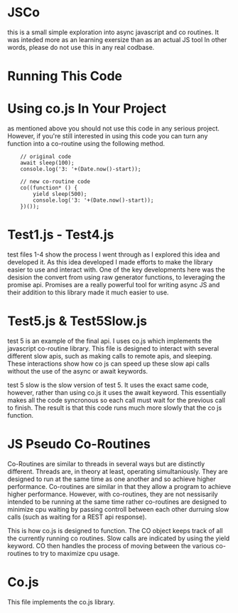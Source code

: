 # JSCo

this is a small simple exploration into async javascript and co routines.
It was inteded more as an learning exersize than as an actual JS tool 
In other words, please do not use this in any real codbase. 

# Running This Code

# Using co.js In Your Project

as mentioned above you should not use this code in any serious project. However, if you're
still interested in using this code you can turn any function into a co-routine using the
following method.

        // original code
        await sleep(100);
        console.log('3: '+(Date.now()-start));

        // new co-routine code
        co((function* () {
            yield sleep(500);
            console.log('3: '+(Date.now()-start));
        })());

# Test1.js - Test4.js

test files 1-4 show the process I went through as I explored this idea and developed it.
As this idea developed I made efforts to make the library easier to use and interact with.
One of the key developments here was the desision the convert from using raw generator 
functions, to leveraging the promise api. Promises are a really powerful tool for writing
async JS and their addition to this library made it much easier to use.

# Test5.js & Test5Slow.js 

test 5 is an example of the final api. I uses co.js which implements the javascript 
co-routine library. This file is designed to interact with several different slow apis,
such as making calls to remote apis, and sleeping. These interactions show how co js
can speed up these slow api calls without the use of the async or await keywords.

test 5 slow is the slow version of test 5. It uses the exact same code, however, rather
than using co.js it uses the await keyword. This essentially makes all the code syncronous
so each call must wait for the previous call to finish. The result is that this code
runs much more slowly that the co js function.

# JS Pseudo Co-Routines

Co-Routines are similar to threads in several ways but are distinctly different.
Threads are, in theory at least, operating simultaniously. They are designed to
run at the same time as one another and so achieve higher performance. Co-routines
are similar in that they allow a program to achieve higher performance. However,
with co-routines, they are not nessisarily intended to be running at the same time
rather co-routines are designed to minimize cpu waiting by passing controll between
each other durruing slow calls (such as waiting for a REST api response). 

This is how co.js is designed to function. The CO object keeps track of all the 
currently running co routines. Slow calls are indicated by using the yield keyword.
CO then handles the process of moving between the various co-routines to try to 
maximize cpu usage.

# Co.js

This file implements the co.js library.
